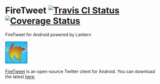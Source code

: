 # FireTweet [![Travis CI Status](https://travis-ci.org/getlantern/firetweet.svg?branch=devel)](https://travis-ci.org/getlantern/firetweet)&nbsp;[![Coverage Status](https://coveralls.io/repos/getlantern/firetweet/badge.png?branch=devel)](https://coveralls.io/r/getlantern/firetweet)

FireTweet for Android powered by Lantern

![FireTweet screenshot](icon/firetweet.png)

[FireTweet](https://github.com/getlantern/firetweet) is an open-source Twitter client for Android. You can download the latest [here](bin/firetweet.apk?raw=true).
